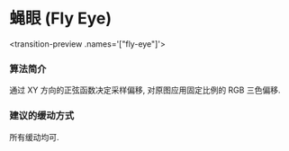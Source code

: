 # 蝇眼 (Fly Eye)

<transition-preview .names='["fly-eye"]'></transition-preview>


### 算法简介

通过 XY 方向的正弦函数决定采样偏移, 对原图应用固定比例的 RGB 三色偏移.


### 建议的缓动方式

所有缓动均可.